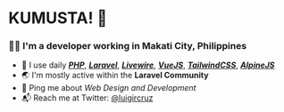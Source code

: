 # KUMUSTA! :wave:

### :man_technologist: I'm a developer working in Makati City, Philippines

* :toolbox: I use daily [_**PHP**_](https://www.php.net/), [_**Laravel**_](https://laravel.com/), [_**Livewire**_](https://laravel-livewire.com/), [**_VueJS_**](https://vuejs.org/), [**_TailwindCSS_**](https://tailwindcss.com/), [_**AlpineJS**_](https://github.com/alpinejs/alpine)
* :earth_asia: I'm mostly active within the **Laravel Community**
* :speech_balloon: Ping me about _Web Design and Development_
* :mailbox_with_mail: Reach me at Twitter: [@luigircruz](https://twitter.com/luigircruz)
